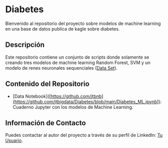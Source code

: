 <!-- markdown -->
# Diabetes

Bienvenido al repositorio del proyecto sobre modelos de machine learning en una base de datos publica de kagle sobre diabetes.

## Descripción
Este repositorio contiene un conjunto de scripts donde solamente se creando tres modelos de machine learning Random Forest, SVM y un modelo de renes neuronales sequenciales ([Data Set](https://www.kaggle.com/datasets/uciml/pima-indians-diabetes-database)).

## Contenido del Repositorio
- [Data Notebook]([https://github.com/jtbnb](https://github.com/jtbigdata/Diabetes/blob/main/Diabetes_ML.ipynb]): Cuaderno Jupyter con los modelos de Machine Learning.
<!-- Agrega más elementos según sea necesario -->


## Información de Contacto
Puedes contactar al autor del proyecto a través de su perfil de LinkedIn: [Tu Usuario](https://www.linkedin.com/in/julio-c%C3%A9sar-torres-pati%C3%B1o-78492696/).
